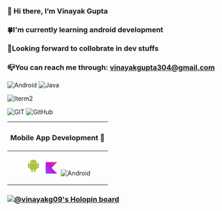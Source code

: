 ### 👋 Hi there, I’m Vinayak Gupta
### :four_leaf_clover:I'm currently learning android development
### :revolving_hearts:Looking forward to collobrate in dev stuffs 
### :mailbox_closed:You can reach me through: vinayakgupta304@gmail.com

![Android](https://img.shields.io/badge/Android-3DDC84.svg?style=for-the-badge&logo=Android&logoColor=white)
![Java](https://img.shields.io/badge/java-%23ED8B00.svg?style=for-the-badge&logo=java&logoColor=white)

![Iterm2](https://img.shields.io/badge/iTerm2-000000.svg?style=for-the-badge&logo=iTerm2&logoColor=white)

![GIT](https://img.shields.io/badge/Git-F05032.svg?style=for-the-badge&logo=Git&logoColor=white)
![GitHub](https://img.shields.io/badge/github-%23121011.svg?style=for-the-badge&logo=github&logoColor=white)

|<h3 align="center">Mobile App Development 📱</h3>|
|:----------------------------------------:|
| <p align="center"><img src="https://raw.githubusercontent.com/devicons/devicon/master/icons/android/android-original-wordmark.svg" alt="Android" width="40" height="40"/>   <img src="https://github.com/devicons/devicon/blob/master/icons/kotlin/kotlin-original.svg" alt="Android" width="35" height="35"/>    <img src="https://www.vectorlogo.zone/logos/firebase/firebase-icon.svg" alt="Android" width="40" height="40"/></p> | <p align="center"></p> |


### [![@vinayakg09's Holopin board](https://holopin.io/api/user/board?user=vinayakg09)](https://holopin.io/@vinayakg09)
<!--
**Vinayakg09/Vinayakg09** is a ✨ _special_ ✨ repository because its `README.md` (this file) appears on your GitHub profile.

Here are some ideas to get you started:

- 🔭 I’m currently working on ...
- 🌱 I’m currently learning ...
- 👯 I’m looking to collaborate on ...
- 🤔 I’m looking for help with ...
- 💬 Ask me about ...
- 📫 How to reach me: ...
- 😄 Pronouns: ...
- ⚡ Fun fact: ...
-->
